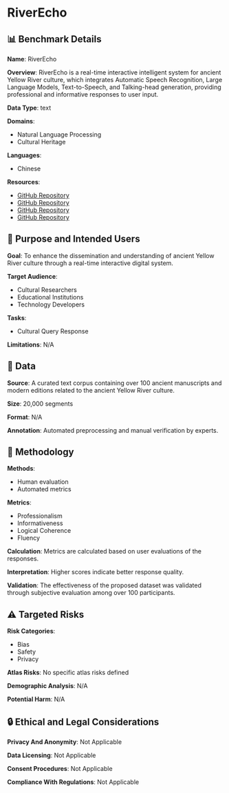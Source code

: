 # RiverEcho

## 📊 Benchmark Details

**Name**: RiverEcho

**Overview**: RiverEcho is a real-time interactive intelligent system for ancient Yellow River culture, which integrates Automatic Speech Recognition, Large Language Models, Text-to-Speech, and Talking-head generation, providing professional and informative responses to user input.

**Data Type**: text

**Domains**:
- Natural Language Processing
- Cultural Heritage

**Languages**:
- Chinese

**Resources**:
- [GitHub Repository](https://github.com/lipku/livetalking)
- [GitHub Repository](https://github.com/Rudrabha/Wav2Lip)
- [GitHub Repository](https://github.com/tsman/metahuman-stream)
- [GitHub Repository](https://github.com/rany2/edge-tts)

## 🎯 Purpose and Intended Users

**Goal**: To enhance the dissemination and understanding of ancient Yellow River culture through a real-time interactive digital system.

**Target Audience**:
- Cultural Researchers
- Educational Institutions
- Technology Developers

**Tasks**:
- Cultural Query Response

**Limitations**: N/A

## 💾 Data

**Source**: A curated text corpus containing over 100 ancient manuscripts and modern editions related to the ancient Yellow River culture.

**Size**: 20,000 segments

**Format**: N/A

**Annotation**: Automated preprocessing and manual verification by experts.

## 🔬 Methodology

**Methods**:
- Human evaluation
- Automated metrics

**Metrics**:
- Professionalism
- Informativeness
- Logical Coherence
- Fluency

**Calculation**: Metrics are calculated based on user evaluations of the responses.

**Interpretation**: Higher scores indicate better response quality.

**Validation**: The effectiveness of the proposed dataset was validated through subjective evaluation among over 100 participants.

## ⚠️ Targeted Risks

**Risk Categories**:
- Bias
- Safety
- Privacy

**Atlas Risks**:
No specific atlas risks defined

**Demographic Analysis**: N/A

**Potential Harm**: N/A

## 🔒 Ethical and Legal Considerations

**Privacy And Anonymity**: Not Applicable

**Data Licensing**: Not Applicable

**Consent Procedures**: Not Applicable

**Compliance With Regulations**: Not Applicable

